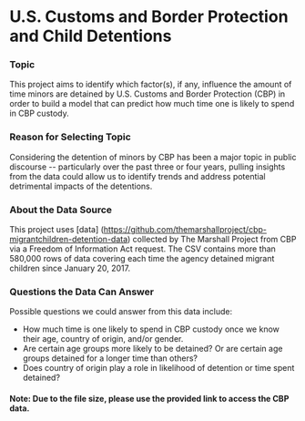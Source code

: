 # U.S. Customs and Border Protection and Child Detentions 

### Topic 

This project aims to identify which factor(s), if any, influence the amount of time minors are detained by U.S. Customs and Border Protection (CBP) in order to build a model that can predict how much time one is likely to spend in CBP custody.  

### Reason for Selecting Topic 

Considering the detention of minors by CBP has been a major topic in public discourse -- particularly over the past three or four years, pulling insights from the data could allow us to identify trends and address potential detrimental impacts of the detentions.  

### About the Data Source

This project uses [data] (https://github.com/themarshallproject/cbp-migrantchildren-detention-data) collected by The Marshall Project from CBP via a Freedom of Information Act request. The CSV contains more than 580,000 rows of data covering each time the agency detained migrant children since January 20, 2017.  

### Questions the Data Can Answer

Possible questions we could answer from this data include: 
- How much time is one likely to spend in CBP custody once we know their age, country of origin, and/or gender. 
- Are certain age groups more likely to be detained? Or are certain age groups detained for a longer time than others? 
- Does country of origin play a role in likelihood of detention or time spent detained? 


#### Note: Due to the file size, please use the provided link to access the CBP data. 